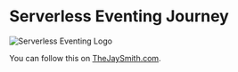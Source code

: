 # Serverless Eventing Journey

![Serverless Eventing Logo](https://github.com/TheJaySmith/serverless-eventing/blob/master/assets/images/serverless-eventing-logo.png)

 You can follow this on [TheJaySmith.com](https://thejaysmith.com/category/titles/serverlessjay/severless-eventing/).

